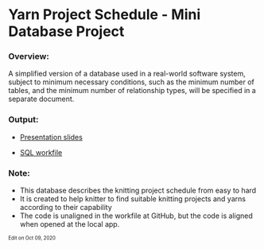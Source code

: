 # Yarn Project Schedule - Mini Database Project

### Overview:
A simplified version of a database used in a real-world software system, subject to minimum necessary conditions, such as the minimum number of tables, and the minimum number of relationship types, will be specified in a separate document.

### Output:

- [Presentation slides](https://github.com/wenyingw/Yarn-Project-Schedule/blob/main/slides_yarn_project_schedule.pdf)

- [SQL workfile](https://github.com/wenyingw/Yarn-Project-Schedule/blob/main/workfile_yarn_project_schedule.sql)

### Note: 
- This database describes the knitting project schedule from easy to hard 
- It is created to help knitter to find suitable knitting projects and yarns according to their capability
- The code is unaligned in the workfile at GitHub, but the code is aligned when opened at the local app.

<sub><sup>Edit on Oct 09, 2020</sup></sub>